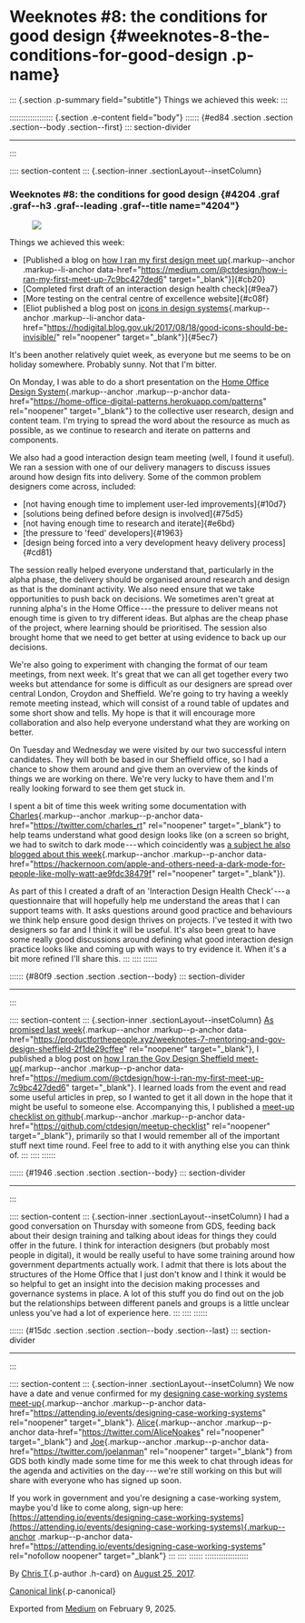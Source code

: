 <div>

# Weeknotes #8: the conditions for good design {#weeknotes-8-the-conditions-for-good-design .p-name}

</div>

::: {.section .p-summary field="subtitle"}
Things we achieved this week:
:::

::::::::::::::::::: {.section .e-content field="body"}
:::::: {#ed84 .section .section .section--body .section--first}
::: section-divider

------------------------------------------------------------------------
:::

:::: section-content
::: {.section-inner .sectionLayout--insetColumn}
### Weeknotes #8: the conditions for good design {#4204 .graf .graf--h3 .graf--leading .graf--title name="4204"}

<figure id="6e23" class="graf graf--figure graf-after--h3">
<img
src="https://cdn-images-1.medium.com/max/800/1*QfL757TL6rBW9v1GoViHxA.gif"
class="graf-image" data-image-id="1*QfL757TL6rBW9v1GoViHxA.gif"
data-width="500" data-height="338" data-is-featured="true" />
</figure>

Things we achieved this week:

-   [Published a blog on [how I ran my first design meet
    up](https://medium.com/@ctdesign/how-i-ran-my-first-meet-up-7c9bc427ded6){.markup--anchor
    .markup--li-anchor
    data-href="https://medium.com/@ctdesign/how-i-ran-my-first-meet-up-7c9bc427ded6"
    target="_blank"}]{#cb20}
-   [Completed first draft of an interaction design health check]{#9ea7}
-   [More testing on the central centre of excellence website]{#c08f}
-   [Eliot published a blog post on [icons in design
    systems](https://hodigital.blog.gov.uk/2017/08/18/good-icons-should-be-invisible/){.markup--anchor
    .markup--li-anchor
    data-href="https://hodigital.blog.gov.uk/2017/08/18/good-icons-should-be-invisible/"
    rel="noopener" target="_blank"}]{#5ec7}

It's been another relatively quiet week, as everyone but me seems to be
on holiday somewhere. Probably sunny. Not that I'm bitter.

On Monday, I was able to do a short presentation on the [Home Office
Design
System](https://home-office-digital-patterns.herokuapp.com/patterns){.markup--anchor
.markup--p-anchor
data-href="https://home-office-digital-patterns.herokuapp.com/patterns"
rel="noopener" target="_blank"} to the collective user research, design
and content team. I'm trying to spread the word about the resource as
much as possible, as we continue to research and iterate on patterns and
components.

We also had a good interaction design team meeting (well, I found it
useful). We ran a session with one of our delivery managers to discuss
issues around how design fits into delivery. Some of the common problem
designers come across, included:

-   [not having enough time to implement user-led improvements]{#10d7}
-   [solutions being defined before design is involved]{#75d5}
-   [not having enough time to research and iterate]{#e6bd}
-   [the pressure to 'feed' developers]{#1963}
-   [design being forced into a very development heavy delivery
    process]{#cd81}

The session really helped everyone understand that, particularly in the
alpha phase, the delivery should be organised around research and design
as that is the dominant activity. We also need ensure that we take
opportunities to push back on decisions. We sometimes aren't great at
running alpha's in the Home Office --- the pressure to deliver means not
enough time is given to try different ideas. But alphas are the cheap
phase of the project, where learning should be prioritised. The session
also brought home that we need to get better at using evidence to back
up our decisions.

We're also going to experiment with changing the format of our team
meetings, from next week. It's great that we can all get together every
two weeks but attendance for some is difficult as our designers are
spread over central London, Croydon and Sheffield. We're going to try
having a weekly remote meeting instead, which will consist of a round
table of updates and some short show and tells. My hope is that it will
encourage more collaboration and also help everyone understand what they
are working on better.

On Tuesday and Wednesday we were visited by our two successful intern
candidates. They will both be based in our Sheffield office, so I had a
chance to show them around and give them an overview of the kinds of
things we are working on there. We're very lucky to have them and I'm
really looking forward to see them get stuck in.

I spent a bit of time this week writing some documentation with
[Charles](https://twitter.com/charles_rt){.markup--anchor
.markup--p-anchor data-href="https://twitter.com/charles_rt"
rel="noopener" target="_blank"} to help teams understand what good
design looks like (on a screen so bright, we had to switch to dark
mode --- which coincidently was [a subject he also blogged about this
week](https://hackernoon.com/apple-and-others-need-a-dark-mode-for-people-like-molly-watt-ae9fdc38479f){.markup--anchor
.markup--p-anchor
data-href="https://hackernoon.com/apple-and-others-need-a-dark-mode-for-people-like-molly-watt-ae9fdc38479f"
rel="noopener" target="_blank"}).

<figure id="c380" class="graf graf--figure graf--iframe graf-after--p">
<blockquote>
<a href="https://twitter.com/charles_rt/status/900011148300484608"></a>
</blockquote>
</figure>

As part of this I created a draft of an 'Interaction Design Health
Check' --- a questionnaire that will hopefully help me understand the
areas that I can support teams with. It asks questions around good
practice and behaviours we think help ensure good design thrives on
projects. I've tested it with two designers so far and I think it will
be useful. It's also been great to have some really good discussions
around defining what good interaction design practice looks like and
coming up with ways to try evidence it. When it's a bit more refined
I'll share this.
:::
::::
::::::

:::::: {#80f9 .section .section .section--body}
::: section-divider

------------------------------------------------------------------------
:::

:::: section-content
::: {.section-inner .sectionLayout--insetColumn}
[As promised last
week](https://productforthepeople.xyz/weeknotes-7-mentoring-and-gov-design-sheffield-2f1de29cffee){.markup--anchor
.markup--p-anchor
data-href="https://productforthepeople.xyz/weeknotes-7-mentoring-and-gov-design-sheffield-2f1de29cffee"
rel="noopener" target="_blank"}, I published a blog post on [how I ran
the Gov Design Sheffield
meet-up](https://medium.com/@ctdesign/how-i-ran-my-first-meet-up-7c9bc427ded6){.markup--anchor
.markup--p-anchor
data-href="https://medium.com/@ctdesign/how-i-ran-my-first-meet-up-7c9bc427ded6"
target="_blank"}. I learned loads from the event and read some useful
articles in prep, so I wanted to get it all down in the hope that it
might be useful to someone else. Accompanying this, I published a
[meet-up checklist on
github](https://github.com/ctdesign/meetup-checklist){.markup--anchor
.markup--p-anchor
data-href="https://github.com/ctdesign/meetup-checklist" rel="noopener"
target="_blank"}, primarily so that I would remember all of the
important stuff next time round. Feel free to add to it with anything
else you can think of.
:::
::::
::::::

:::::: {#1946 .section .section .section--body}
::: section-divider

------------------------------------------------------------------------
:::

:::: section-content
::: {.section-inner .sectionLayout--insetColumn}
I had a good conversation on Thursday with someone from GDS, feeding
back about their design training and talking about ideas for things they
could offer in the future. I think for interaction designers (but
probably most people in digital), it would be really useful to have some
training around how government departments actually work. I admit that
there is lots about the structures of the Home Office that I just don't
know and I think it would be so helpful to get an insight into the
decision making processes and governance systems in place. A lot of this
stuff you do find out on the job but the relationships between different
panels and groups is a little unclear unless you've had a lot of
experience here.
:::
::::
::::::

:::::: {#15dc .section .section .section--body .section--last}
::: section-divider

------------------------------------------------------------------------
:::

:::: section-content
::: {.section-inner .sectionLayout--insetColumn}
We now have a date and venue confirmed for my [designing case-working
systems
meet-up](https://attending.io/events/designing-case-working-systems){.markup--anchor
.markup--p-anchor
data-href="https://attending.io/events/designing-case-working-systems"
rel="noopener" target="_blank"}.
[Alice](https://twitter.com/AliceNoakes){.markup--anchor
.markup--p-anchor data-href="https://twitter.com/AliceNoakes"
rel="noopener" target="_blank"} and
[Joe](https://twitter.com/joelanman){.markup--anchor .markup--p-anchor
data-href="https://twitter.com/joelanman" rel="noopener"
target="_blank"} from GDS both kindly made some time for me this week to
chat through ideas for the agenda and activities on the day --- we're
still working on this but will share with everyone who has signed up
soon.

If you work in government and you're designing a case-working system,
maybe you'd like to come along, sign-up here:
[https://attending.io/events/designing-case-working-systems](https://attending.io/events/designing-case-working-systems){.markup--anchor
.markup--p-anchor
data-href="https://attending.io/events/designing-case-working-systems"
rel="nofollow noopener" target="_blank"}
:::
::::
::::::
:::::::::::::::::::

By [Chris T](https://medium.com/@ctdesign){.p-author .h-card} on [August
25, 2017](https://medium.com/p/29ce368de1d4).

[Canonical
link](https://medium.com/@ctdesign/weeknotes-8-the-conditions-for-good-design-29ce368de1d4){.p-canonical}

Exported from [Medium](https://medium.com) on February 9, 2025.
